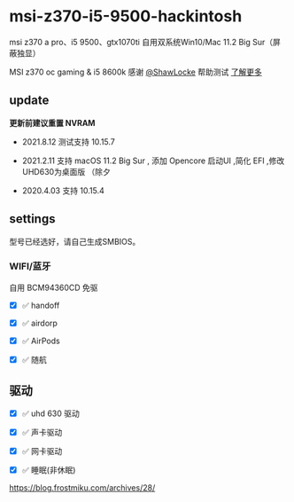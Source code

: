 # msi-z370-i5-9500-hackintosh
msi z370 a pro、i5 9500、gtx1070ti 自用双系统Win10/Mac 11.2 Big Sur（屏蔽独显）

MSI z370 oc gaming & i5 8600k 感谢 [@ShawLocke](https://github.com/ShawLocke) 帮助测试 [了解更多](https://github.com/FrostMiKu/msi-z370-i5-9500-hackintosh/issues/2)

## update

**更新前建议重置 NVRAM**

- 2021.8.12 测试支持 10.15.7

- 2021.2.11 支持 macOS 11.2 Big Sur , 添加 Opencore 启动UI ,简化 EFI ,修改UHD630为桌面版 （除夕 

- 2020.4.03 支持 10.15.4

## settings

型号已经选好，请自己生成SMBIOS。

### WIFI/蓝牙

自用 BCM94360CD 免驱

- [x] ✅ handoff 

- [x] ✅ airdorp 

- [x] ✅ AirPods 

- [x] ✅ 随航    

## 驱动

- [x] ✅ uhd 630 驱动    

- [x] ✅ 声卡驱动        

- [x] ✅ 网卡驱动        

- [x] ✅ 睡眠(非休眠)    



https://blog.frostmiku.com/archives/28/
